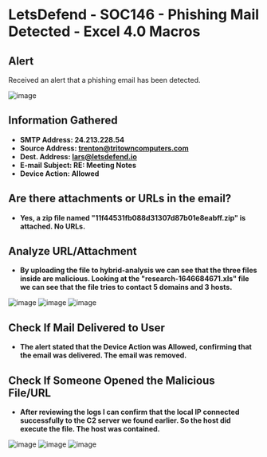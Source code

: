 <h1>LetsDefend - SOC146 - Phishing Mail Detected - Excel 4.0 Macros</h1>


<h2>Alert</h2>
Received an alert that a phishing email has been detected.
<br />

![image](https://user-images.githubusercontent.com/131769679/235142645-20231d35-82e8-49c1-8953-df7b1614a8fe.png)


<h2>Information Gathered</h2>

- <b>SMTP Address: 24.213.228.54</b> 
- <b>Source Address: trenton@tritowncomputers.com</b>
- <b>Dest. Address: lars@letsdefend.io</b>
- <b>E-mail Subject: RE: Meeting Notes</b>
- <b>Device Action: Allowed</b>

<h2>Are there attachments or URLs in the email? </h2>

- <b>Yes, a zip file named "11f44531fb088d31307d87b01e8eabff.zip" is attached. No URLs.</b>

<h2>Analyze URL/Attachment</h2>

- <b>By uploading the file to hybrid-analysis we can see that the three files inside are malicious. Looking at the "research-1646684671.xls" file we can see that the file tries to contact 5 domains and 3 hosts.</b>

![image](https://user-images.githubusercontent.com/131769679/235143528-a2090f1f-e501-4873-80a2-430f4f20237e.png)
![image](https://user-images.githubusercontent.com/131769679/235143564-2350a084-27da-4bf0-8b58-db92547011e3.png)
![image](https://user-images.githubusercontent.com/131769679/235143591-e08169cf-5d72-44de-b72c-a4448ff30e71.png)

<h2>Check If Mail Delivered to User</h2>

- <b>The alert stated that the Device Action was Allowed, confirming that the email was delivered. The email was removed.</b>

<h2>Check If Someone Opened the Malicious File/URL</h2>

- <b>After reviewing the logs I can confirm that the local IP connected successfully to the C2 server we found earlier. So the host did execute the file. The host was contained.</b>

![image](https://user-images.githubusercontent.com/131769679/235143867-7479a35f-5bc6-49e9-bd9e-28c02b6c6f83.png)
![image](https://user-images.githubusercontent.com/131769679/235143875-6b454fde-2d2a-46bc-8815-339a2b9cedf5.png)
![image](https://user-images.githubusercontent.com/131769679/235143891-83743391-2ec4-432f-a191-1a50588e02d1.png)


<!--
 ```diff
- text in red
+ text in green
! text in orange
# text in gray
@@ text in purple (and bold)@@
```
--!>
